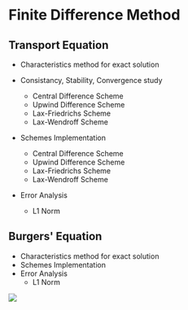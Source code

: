 # Finite Difference Method

## Transport Equation

- Characteristics method for exact solution
- Consistancy, Stability, Convergence study
     - Central Difference Scheme
     - Upwind Difference Scheme
     - Lax-Friedrichs Scheme
     - Lax-Wendroff Scheme

- Schemes Implementation
     - Central Difference Scheme
     - Upwind Difference Scheme
     - Lax-Friedrichs Scheme
     - Lax-Wendroff Scheme

- Error Analysis
     - L1 Norm
     
## Burgers' Equation
- Characteristics method for exact solution
- Schemes Implementation
- Error Analysis
     - L1 Norm


![](https://avatars.mds.yandex.net/i?id=a564eef76ea0a61a623da96aa0fdb13f5ed79f5a-10299502-images-thumbs&n=13)